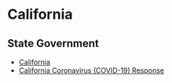 # California

## State Government

* [California](https://www.ca.gov/)
* [California Coronavirus (COVID-19) Response](https://covid19.ca.gov/)
